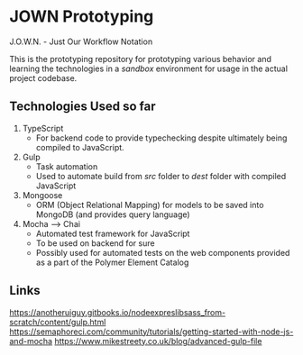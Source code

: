 # JOWN Prototyping
J.O.W.N. - Just Our Workflow Notation

This is the prototyping repository for prototyping various behavior and learning the technologies in a *sandbox* environment for usage in the actual project codebase.


## Technologies Used so far
1. TypeScript
    * For backend code to provide typechecking despite ultimately being compiled to JavaScript.
2. Gulp
    * Task automation
    * Used to automate build from *src* folder to *dest* folder with compiled JavaScript 
3. Mongoose
    * ORM (Object Relational Mapping) for models to be saved into MongoDB (and provides query language)
4. Mocha --> Chai
    * Automated test framework for JavaScript
    * To be used on backend for sure
    * Possibly used for automated tests on the web components provided as a part of the Polymer Element Catalog

## Links
https://anotheruiguy.gitbooks.io/nodeexpreslibsass_from-scratch/content/gulp.html
https://semaphoreci.com/community/tutorials/getting-started-with-node-js-and-mocha
https://www.mikestreety.co.uk/blog/advanced-gulp-file
